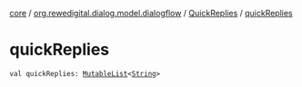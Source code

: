 [core](../../index.md) / [org.rewedigital.dialog.model.dialogflow](../index.md) / [QuickReplies](index.md) / [quickReplies](./quick-replies.md)

# quickReplies

`val quickReplies: `[`MutableList`](https://kotlinlang.org/api/latest/jvm/stdlib/kotlin.collections/-mutable-list/index.html)`<`[`String`](https://kotlinlang.org/api/latest/jvm/stdlib/kotlin/-string/index.html)`>`